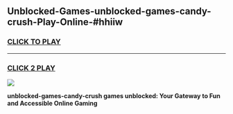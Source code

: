 
## Unblocked-Games-unblocked-games-candy-crush-Play-Online-#hhiiw
<h3>
<a href="https://premium.freeplayer.one?title=unblocked-games-candy-crush&ref=27F">CLICK TO PLAY</a></h3>
<hr>

<h3>
<a href="https://premium.freeplayer.one?title=unblocked-games-candy-crush&ref=27F">CLICK 2 PLAY</a>
  
</h3>

<a href="https://premium.freeplayer.one?title=unblocked-games-candy-crush&ref=27F"><img src="https://clearcache.store/games.png"></a>


**unblocked-games-candy-crush games unblocked: Your Gateway to Fun and Accessible Online Gaming**
